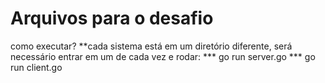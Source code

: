 # Arquivos para o desafio


como executar?
 **cada sistema está em um diretório diferente, será necessário entrar em um de cada vez e rodar:
    *** go run server.go
     *** go run client.go
